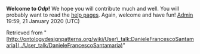 __Welcome to _Odp_!__ We hope you will contribute much and well. 
You will probably want to read the [help pages](http://ontologydesignpatterns.org/wiki/Help:Contents "Help:Contents"). Again, welcome and have fun! [Admin](../User/ValentinaPresutti "User:ValentinaPresutti") 19:59, 21 January 2020 (UTC)





Retrieved from "[http://ontologydesignpatterns.org/wiki/User\_talk:DanieleFrancescoSantamaria](../User_talk/DanieleFrancescoSantamaria)"